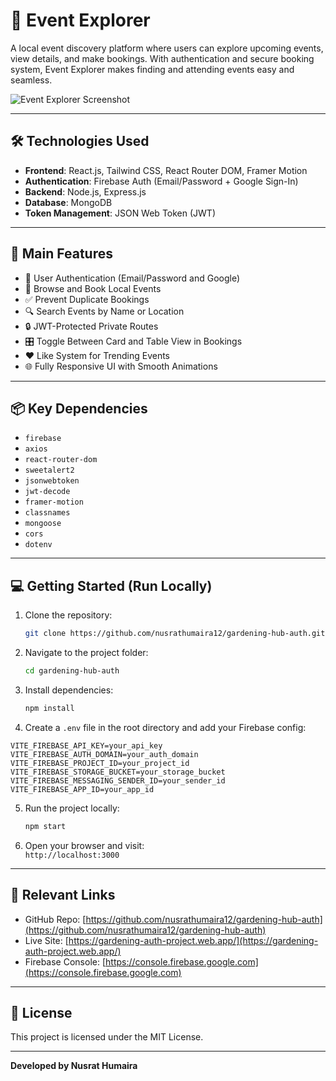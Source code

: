 # 🎉 Event Explorer

A local event discovery platform where users can explore upcoming events, view details, and make bookings. With authentication and secure booking system, Event Explorer makes finding and attending events easy and seamless.

![Event Explorer Screenshot](./screenshot.png) <!-- তোমার স্ক্রিনশটের রিলেটিভ পাথ/লিংক দাও এখানে -->

---

## 🛠️ Technologies Used

- **Frontend**: React.js, Tailwind CSS, React Router DOM, Framer Motion  
- **Authentication**: Firebase Auth (Email/Password + Google Sign-In)  
- **Backend**: Node.js, Express.js  
- **Database**: MongoDB  
- **Token Management**: JSON Web Token (JWT)

---

## 🚀 Main Features

- 🔐 User Authentication (Email/Password and Google)
- 📅 Browse and Book Local Events
- ✅ Prevent Duplicate Bookings
- 🔍 Search Events by Name or Location
- 🔒 JWT-Protected Private Routes
- 🎛️ Toggle Between Card and Table View in Bookings
- ❤️ Like System for Trending Events
- 🌐 Fully Responsive UI with Smooth Animations

---

## 📦 Key Dependencies

- `firebase`  
- `axios`  
- `react-router-dom`  
- `sweetalert2`  
- `jsonwebtoken`  
- `jwt-decode`  
- `framer-motion`  
- `classnames`  
- `mongoose`  
- `cors`  
- `dotenv`

---



## 💻 Getting Started (Run Locally)

1. Clone the repository:

   ```bash
   git clone https://github.com/nusrathumaira12/gardening-hub-auth.git
   ```

2. Navigate to the project folder:

   ```bash
   cd gardening-hub-auth
   ```

3. Install dependencies:

   ```bash
   npm install
   ```

4. Create a `.env` file in the root directory and add your Firebase config:

```env
VITE_FIREBASE_API_KEY=your_api_key
VITE_FIREBASE_AUTH_DOMAIN=your_auth_domain
VITE_FIREBASE_PROJECT_ID=your_project_id
VITE_FIREBASE_STORAGE_BUCKET=your_storage_bucket
VITE_FIREBASE_MESSAGING_SENDER_ID=your_sender_id
VITE_FIREBASE_APP_ID=your_app_id
```

5. Run the project locally:

   ```bash
   npm start
   ```

6. Open your browser and visit:  
   `http://localhost:3000`

---

## 🔗 Relevant Links

- GitHub Repo: [https://github.com/nusrathumaira12/gardening-hub-auth](https://github.com/nusrathumaira12/gardening-hub-auth)  
- Live Site: [https://gardening-auth-project.web.app/](https://gardening-auth-project.web.app/)  
- Firebase Console: [https://console.firebase.google.com](https://console.firebase.google.com)  

---

## 📄 License

This project is licensed under the MIT License.

---

**Developed by Nusrat Humaira**

